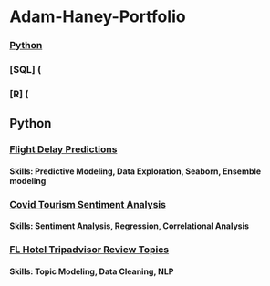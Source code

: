 # Adam-Haney-Portfolio
### [Python](https://github.com/adamh24601/Adam-Haney-Portfolio/blob/main/README.md#python)
### [SQL] (
### [R] (
## Python
### [Flight Delay Predictions](https://github.com/adamh24601/Adam-Haney-Portfolio/blob/main/Flight%20Delay%20Predictions.ipynb)
#### Skills: Predictive Modeling, Data Exploration, Seaborn, Ensemble modeling
### [Covid Tourism Sentiment Analysis](https://github.com/adamh24601/Adam-Haney-Portfolio/blob/main/Covid%20Sentiment%20Analysis.ipynb)
#### Skills: Sentiment Analysis, Regression, Correlational Analysis
### [FL Hotel Tripadvisor Review Topics](https://github.com/adamh24601/Adam-Haney-Portfolio/blob/main/TopicModelingFLReviews.ipynb)
#### Skills: Topic Modeling, Data Cleaning, NLP
